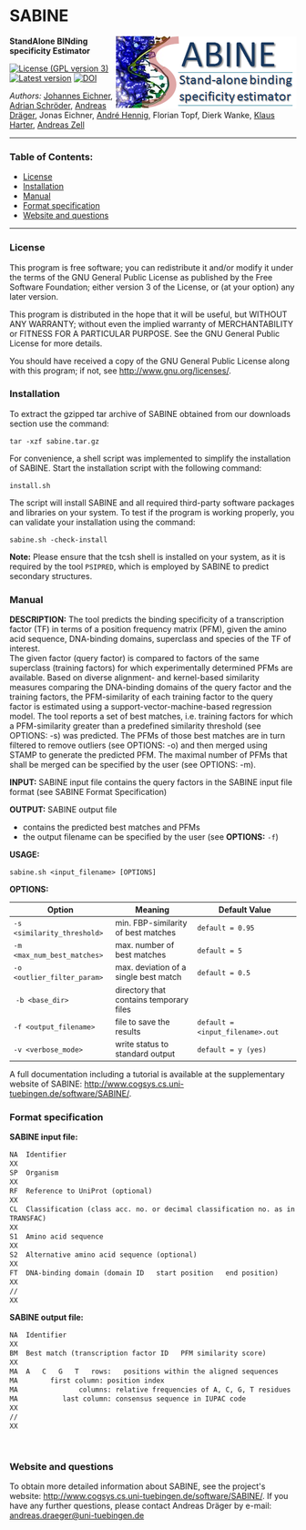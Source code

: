 # SABINE
<img align="right" src="src/resources/img/sabine_logo.png"/>

**StandAlone BINding specificity Estimator**

[![License (GPL version 3)](https://img.shields.io/badge/license-GPLv3.0-blue.svg?style=plastic)](http://opensource.org/licenses/GPL-3.0)
[![Latest version](https://img.shields.io/badge/Latest_version-1.2-brightgreen.svg?style=plastic)](https://github.com/draeger-lab/SABINE/releases/)
[![DOI](http://img.shields.io/badge/DOI-10.1371%20%2F%20journal.pone.0082238-blue.svg?style=plastic)](http://dx.doi.org/10.1371%2Fjournal.pone.0082238)

*Authors:* [Johannes Eichner](), [Adrian Schröder](http://www.cogsys.cs.uni-tuebingen.de/mitarb/schroeder/), [Andreas Dräger](https://github.com/draeger/), Jonas Eichner, [André Hennig](https://github.com/AndreHennig), Florian Topf, Dierk Wanke, [Klaus Harter](http://www.zmbp.uni-tuebingen.de/plant-physiol/research-groups/harter.html), [Andreas Zell](https://github.com/ZellTuebingen)

____________________________________________________________________________________________________________________________  

### Table of Contents:
  - [License](#license)
  - [Installation](#installation)
  - [Manual](#manual)
  - [Format specification](#format-specification)
  - [Website and questions](#website-and-questions)
____________________________________________________________________________________________________________________________  


### License

This program is free software; you can redistribute it and/or modify it under the terms of the GNU General Public License as published by the Free Software Foundation; either version 3 of the License, or (at your option) any later version.

This program is distributed in the hope that it will be useful, but WITHOUT ANY WARRANTY; without even the implied warranty of MERCHANTABILITY or FITNESS FOR A PARTICULAR PURPOSE. See the GNU General Public License for more details.

You should have received a copy of the GNU General Public License along with this program; if not, see <http://www.gnu.org/licenses/>.

### Installation

To extract the gzipped tar archive of SABINE obtained from our downloads section use the command:

    tar -xzf sabine.tar.gz

For convenience, a shell script was implemented to simplify the installation of SABINE. Start the installation script with the following command:

    install.sh

The script will install SABINE and all required third-party software packages and libraries on your system. To test if the program is working properly, you can validate your installation using the command:

    sabine.sh -check-install

  
**Note:** Please ensure that the tcsh shell is installed on your system, as it is required by the tool `PSIPRED`, which is employed by SABINE to predict secondary structures. 

### Manual

**DESCRIPTION:**
              The tool predicts the binding specificity of a transcription factor (TF) in terms of a position frequency 
              matrix (PFM), given the amino acid sequence, DNA-binding domains, superclass and species of the TF of 
              interest.  
              The given factor (query factor) is compared to factors of the same superclass (training factors) 
              for which experimentally determined PFMs are available. Based on diverse alignment- and kernel-based 
              similarity measures comparing the DNA-binding domains of the query factor and the training factors, the 
              PFM-similarity of each training factor to the query factor is estimated using a support-vector-machine-based 
              regression model. 
              The tool reports a set of best matches, i.e. training factors for which a PFM-similarity greater than a 
              predefined similarity threshold (see OPTIONS: -s) was predicted. The PFMs of those best matches are in turn 
              filtered to remove outliers (see OPTIONS: -o) and then merged using STAMP to generate the predicted PFM. 
              The maximal number of PFMs that shall be merged can be specified by the user (see OPTIONS: -m). 

**INPUT:**    SABINE input file contains the query factors in the SABINE input file format (see SABINE Format Specification)

**OUTPUT:**   SABINE output file
* contains the predicted best matches and PFMs
* the output filename can be specified by the user (see **OPTIONS:** `-f`)

**USAGE:**

    sabine.sh <input_filename> [OPTIONS]

**OPTIONS:**

| Option                     | Meaning                                  | Default Value                    |
|----------------------------|------------------------------------------|----------------------------------|
|`-s <similarity_threshold>` | min. FBP-similarity of best matches      | `default = 0.95`                 |
|`-m <max_num_best_matches>` | max. number of best matches              | `default = 5`                    |
|`-o <outlier_filter_param>` | max. deviation of a single best match    | `default = 0.5`                  |
| `-b <base_dir>`            | directory that contains temporary files  |                                  |
|`-f <output_filename>`      | file to save the results                 | `default = <input_filename>.out` |
|`-v <verbose_mode>`         | write status to standard output          | `default = y (yes)`              |

A full documentation including a tutorial is available at the supplementary website of SABINE: http://www.cogsys.cs.uni-tuebingen.de/software/SABINE/.

### Format specification

**SABINE input file:**
```
NA  Identifier
XX
SP  Organism
XX
RF  Reference to UniProt (optional)
XX
CL  Classification (class acc. no. or decimal classification no. as in TRANSFAC)
XX
S1  Amino acid sequence
XX
S2  Alternative amino acid sequence (optional)
XX
FT  DNA-binding domain (domain ID   start position   end position)
XX
//
XX
```

**SABINE output file:**
```
NA  Identifier
XX
BM  Best match (transcription factor ID   PFM similarity score) 
XX
MA  A   C   G   T   rows:	positions within the aligned sequences
MA		  first column: position index
MA               columns: relative frequencies of A, C, G, T residues
MA           last column: consensus sequence in IUPAC code
XX
//
XX
```
  
### Website and questions

To obtain more detailed information about SABINE, see the project's website:
http://www.cogsys.cs.uni-tuebingen.de/software/SABINE/.
If you have any further questions, please contact Andreas Dräger by e-mail: andreas.draeger@uni-tuebingen.de
